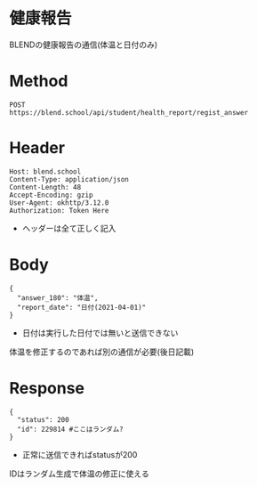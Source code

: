 # 健康報告
BLENDの健康報告の通信(体温と日付のみ)

# Method
~~~
POST
https://blend.school/api/student/health_report/regist_answer
~~~

# Header
~~~
Host: blend.school
Content-Type: application/json
Content-Length: 48
Accept-Encoding: gzip
User-Agent: okhttp/3.12.0
Authorization: Token Here
~~~
* ヘッダーは全て正しく記入

# Body
~~~
{
  "answer_180": "体温",
  "report_date": "日付(2021-04-01)"
}
~~~
* 日付は実行した日付では無いと送信できない

体温を修正するのであれば別の通信が必要(後日記載)

# Response
~~~
{
  "status": 200
  "id": 229814 #ここはランダム?
}
~~~
* 正常に送信できればstatusが200

IDはランダム生成で体温の修正に使える
